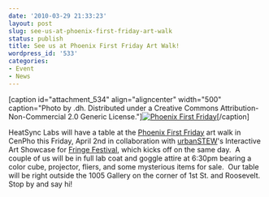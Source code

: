 ```yaml
---
date: '2010-03-29 21:33:23'
layout: post
slug: see-us-at-phoenix-first-friday-art-walk
status: publish
title: See us at Phoenix First Friday Art Walk!
wordpress_id: '533'
categories:
- Event
- News
---
```


[caption id="attachment_534" align="aligncenter" width="500" caption="Photo by .dh. Distributed under a Creative Commons Attribution-Non-Commercial 2.0 Generic License."][![Phoenix First Friday](http://www.heatsynclabs.org/wp-content/uploads/2010/03/4411720732_f70b7b73fc.jpg)](http://www.flickr.com/photos/25968780@N03/4411720732/in/set-72157623442100369)[/caption]

HeatSync Labs will have a table at the [Phoenix First Friday](http://phoenix.about.com/cs/enter/a/firstfriday.htm) art walk in CenPho this Friday, April 2nd in collaboration with [urbanSTEW](http://urbanstew.org/)'s Interactive Art Showcase for [Fringe Festival](http://phxfringe.org/), which kicks off on the same day.  A couple of us will be in full lab coat and goggle attire at 6:30pm bearing a color cube, projector, fliers, and some mysterious items for sale.  Our table will be right outside the 1005 Gallery on the corner of 1st St. and Roosevelt.  Stop by and say hi!
